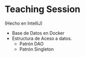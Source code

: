 # Teaching Session

(Hecho en IntelliJ)

* Base de Datos en Docker
* Estructura de Aceso a datos.
  * Patrón DAO
  * Patrón Singleton